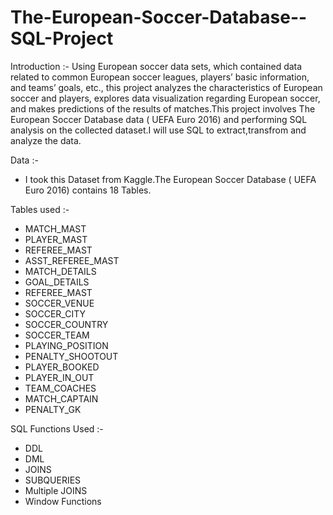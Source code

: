 # The-European-Soccer-Database--SQL-Project

Introduction :-
Using European soccer data sets, which contained data related to common European soccer leagues, players’ basic information, and teams’ goals, etc., this project analyzes the characteristics of European soccer and players, explores data visualization regarding European soccer, and makes predictions of the results of matches.This project involves The European Soccer Database data ( UEFA Euro 2016) and performing SQL analysis on the collected dataset.I will use SQL to extract,transfrom and analyze the data.

Data :-
* I took this Dataset from Kaggle.The European Soccer Database ( UEFA Euro 2016) contains 18 Tables.
  
Tables used :- 
 * MATCH_MAST
* PLAYER_MAST
* REFEREE_MAST
* ASST_REFEREE_MAST
* MATCH_DETAILS
* GOAL_DETAILS
* REFEREE_MAST
* SOCCER_VENUE
* SOCCER_CITY
* SOCCER_COUNTRY
* SOCCER_TEAM
* PLAYING_POSITION
* PENALTY_SHOOTOUT
* PLAYER_BOOKED
* PLAYER_IN_OUT
* TEAM_COACHES
* MATCH_CAPTAIN
* PENALTY_GK

SQL Functions Used :-

* DDL
* DML
* JOINS
* SUBQUERIES
* Multiple JOINS
* Window Functions




